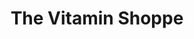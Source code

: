 ---
title: "The Vitamin Shoppe"
url: /bakersfield/the-vitamin-shoppe/
shop: nutrition supplements
---